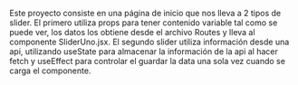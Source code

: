 Este proyecto consiste en una página de inicio que nos lleva a 2 tipos de slider. El primero utiliza props para tener contenido variable tal como se puede ver, los datos los obtiene desde el archivo Routes y lleva al componente SliderUno.jsx. El segundo slider utiliza información desde una api, utilizando useState para almacenar la información de la api al hacer fetch y useEffect para controlar el guardar la data una sola vez cuando se carga el componente.
